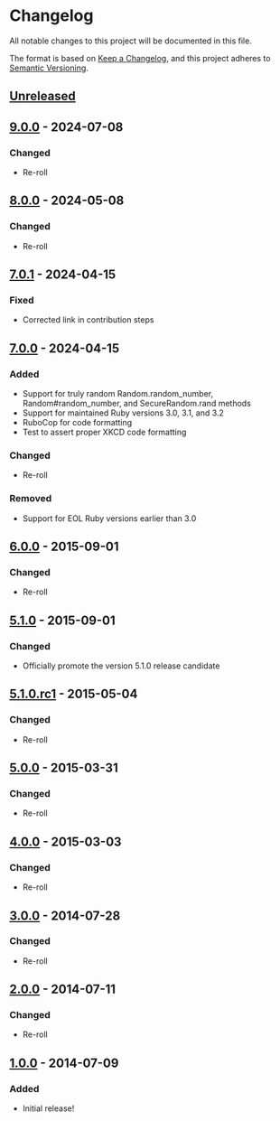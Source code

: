 # Changelog

All notable changes to this project will be documented in this file.

The format is based on [Keep a Changelog](https://keepachangelog.com/en/1.1.0/),
and this project adheres to [Semantic Versioning](https://semver.org/spec/v2.0.0.html).

## [Unreleased]

## [9.0.0] - 2024-07-08

### Changed

- Re-roll

## [8.0.0] - 2024-05-08

### Changed

- Re-roll

## [7.0.1] - 2024-04-15

### Fixed

- Corrected link in contribution steps

## [7.0.0] - 2024-04-15

### Added

- Support for truly random Random.random_number, Random#random_number, and SecureRandom.rand methods
- Support for maintained Ruby versions 3.0, 3.1, and 3.2
- RuboCop for code formatting
- Test to assert proper XKCD code formatting

### Changed

- Re-roll

### Removed

- Support for EOL Ruby versions earlier than 3.0

## [6.0.0] - 2015-09-01

### Changed

- Re-roll

## [5.1.0] - 2015-09-01

### Changed

- Officially promote the version 5.1.0 release candidate

## [5.1.0.rc1] - 2015-05-04

### Changed

- Re-roll

## [5.0.0] - 2015-03-31

### Changed

- Re-roll

## [4.0.0] - 2015-03-03

### Changed

- Re-roll

## [3.0.0] - 2014-07-28

### Changed

- Re-roll

## [2.0.0] - 2014-07-11

### Changed

- Re-roll

## [1.0.0] - 2014-07-09

### Added

- Initial release!

[unreleased]: https://github.com/laserlemon/fair_dice_roll/compare/v9.0.0...HEAD
[9.0.0]: https://github.com/laserlemon/fair_dice_roll/compare/v8.0.0...v9.0.0
[8.0.0]: https://github.com/laserlemon/fair_dice_roll/compare/v7.0.1...v8.0.0
[7.0.1]: https://github.com/laserlemon/fair_dice_roll/compare/v7.0.0...v7.0.1
[7.0.0]: https://github.com/laserlemon/fair_dice_roll/compare/v6.0.0...v7.0.0
[6.0.0]: https://github.com/laserlemon/fair_dice_roll/compare/v5.1.0...v6.0.0
[5.1.0]: https://github.com/laserlemon/fair_dice_roll/compare/v5.1.0.rc1...v5.1.0
[5.1.0.rc1]: https://github.com/laserlemon/fair_dice_roll/compare/v5.0.0...v5.1.0.rc1
[5.0.0]: https://github.com/laserlemon/fair_dice_roll/compare/v4.0.0...v5.0.0
[4.0.0]: https://github.com/laserlemon/fair_dice_roll/compare/v3.0.0...v4.0.0
[3.0.0]: https://github.com/laserlemon/fair_dice_roll/compare/v2.0.0...v3.0.0
[2.0.0]: https://github.com/laserlemon/fair_dice_roll/compare/v1.0.0...v2.0.0
[1.0.0]: https://github.com/laserlemon/fair_dice_roll/commits/v1.0.0
